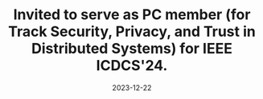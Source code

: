 ---
title: Invited to serve as PC member (for Track Security, Privacy, and Trust in Distributed Systems) for IEEE ICDCS'24.
date: 2023-12-22
---